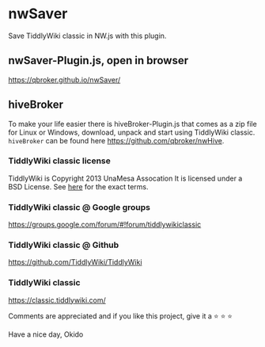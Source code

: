 # nwSaver
Save TiddlyWiki classic in NW.js with this plugin.

## nwSaver-Plugin.js, open in browser
https://qbroker.github.io/nwSaver/

## hiveBroker
To make your life easier there is hiveBroker-Plugin.js that comes as a zip file for Linux or Windows, download, unpack and start using TiddlyWiki classic.
`hiveBroker` can be found here https://github.com/qbroker/nwHive.

### TiddlyWiki classic license
TiddlyWiki is Copyright 2013 UnaMesa Assocation
It is licensed under a BSD License. See [here](https://github.com/TiddlyWiki/tiddlywiki/blob/master/html/copyright.txt) for the exact terms.

### TiddlyWiki classic @ Google groups
https://groups.google.com/forum/#!forum/tiddlywikiclassic

### TiddlyWiki classic @ Github
https://github.com/TiddlyWiki/TiddlyWiki

### TiddlyWiki classic
https://classic.tiddlywiki.com/


Comments are appreciated and if you like this project, give it a :star: :star: :star:


Have a nice day, Okido
